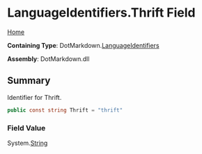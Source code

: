 <a name="_top"></a>

# LanguageIdentifiers\.Thrift Field

[Home](../../../README.md#_top)

**Containing Type**: DotMarkdown\.[LanguageIdentifiers](../README.md#_top)

**Assembly**: DotMarkdown\.dll

## Summary

Identifier for Thrift\.

```csharp
public const string Thrift = "thrift"
```

### Field Value

System\.[String](https://docs.microsoft.com/en-us/dotnet/api/system.string)

